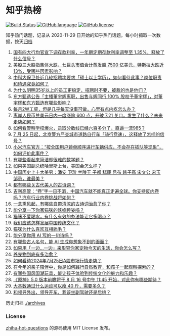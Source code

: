 # 知乎热榜
[![Build Status](https://github.com/ToWeLong/zhihu-hot-questions/workflows/CI/badge.svg)](https://github.com/ToWeLong/zhihu-hot-questions/actions)
[![GitHub language](https://img.shields.io/badge/language-golang-orange.svg)](https://golang.org/)
[![GitHub license](https://img.shields.io/github/license/ToWeLong/zhihu-hot-questions)](https://github.com/ToWeLong/zhihu-hot-questions/blob/main/LICENSE)

知乎热门话题，记录从 2020-11-29 日开始的知乎热门话题。每小时抓取一次数据，按天[归档](./archives)

<!-- BEGIN -->

1. [国有四大行均官宣下调存款利率，一年期定期存款利率调整至 1.35%，释放了什么信号？](https://www.zhihu.com/question/662527146)
1. [美股三大股指集体大跌，七巨头市值合计蒸发超 7500 亿美元，特斯拉大跌近 13%，受哪些因素影响？](https://www.zhihu.com/question/662529732)
1. [中科大保卫处近几轮招聘均要求「硕士以上学历」，如何看待此事？岗位职责和待遇究竟如何？](https://www.zhihu.com/question/662529027)
1. [为什么明明35岁以上的员工更稳定，招聘时不要，被裁的也是他们？](https://www.zhihu.com/question/659022679)
1. [东方甄选公告「主播董宇辉离职，出售与辉同行 100% 股权予董宇辉」，对董宇辉和东方甄选有哪些影响？](https://www.zhihu.com/question/662568403)
1. [每月2W工资，但是几乎每天没事可做，心里有点内疚怎么办？](https://www.zhihu.com/question/662361593)
1. [离岸人民币兑美元日内一度涨逾 600 点，升破 7.21 关口，发生了什么？未来走势如何？](https://www.zhihu.com/question/662553959)
1. [如何看警察学校爆火，录取分数线已经六百多分了，直逼一流985？](https://www.zhihu.com/question/662019683)
1. [7 月 25 日起，北京警方严查城市道路自行车「骑行竞速」，这释放了怎样的信号？](https://www.zhihu.com/question/662544561)
1. [小米汽车官方：“按全国用户锁单顺序进行车辆供应，不会存在插队等现象”，如何评价此事件？](https://www.zhihu.com/question/662462488)
1. [有哪些看起来简洁却很难的数学题？](https://www.zhihu.com/question/662306514)
1. [如果美国副总统哈里斯上台，美国会怎么样？](https://www.zhihu.com/question/482072519)
1. [中国历史上十大美男：潘安 卫玠 兰陵王 子都 嵇康 吕布 韩子高 宋文公  宋玉 邹忌，谁最美？](https://www.zhihu.com/question/662041143)
1. [都有哪些关古代美人的古诗词？](https://www.zhihu.com/question/661706120)
1. [吉利高管：“卷”字一日不消，中国汽车就不能真正走遍全球。你支持反内卷吗？汽车行业内卷挑战将如何？](https://www.zhihu.com/question/661670544)
1. [一念熏风起，有哪些自帶清涼的古诗词治愈了你？](https://www.zhihu.com/question/662291659)
1. [能分享一下你家猫咪的妖娆睡姿吗？](https://www.zhihu.com/question/662247833)
1. [猫咪不爱喝水，有什么有效的办法能让它多喝点？](https://www.zhihu.com/question/660088123)
1. [我们应该怎样发展中国传统文化？](https://www.zhihu.com/question/662125399)
1. [猫咪为什么喜欢互相舔毛？](https://www.zhihu.com/question/661613623)
1. [能分享你用 AI 写的一句诗吗？](https://www.zhihu.com/question/661935246)
1. [有哪些古人名句，能 AI 生成你想象不到的画面？](https://www.zhihu.com/question/661224392)
1. [如果用「一边…一边」来形容你家宠物今天的生活，你会怎么写？](https://www.zhihu.com/question/659850239)
1. [养宠物到底有多治愈？](https://www.zhihu.com/question/657319736)
1. [如何看待2024年7月25日A股市场行情走势？](https://www.zhihu.com/question/662462528)
1. [在今年的亲子陪伴中，你是如何践行自然教育，和孩子一起观察探索的？](https://www.zhihu.com/question/660508761)
1. [有哪些国风国潮玩具，能让孩子体验到传统文化的魅力和乐趣？](https://www.zhihu.com/question/660508776)
1. [《原神》5.0 版本前瞻将于 8 月 16 号中午 11:45 开始，对此你有哪些期待？](https://www.zhihu.com/question/662484603)
1. [大基数通过什么运动可以瘦 40 斤，需要多久？](https://www.zhihu.com/question/660697814)
1. [和领导外出，领导开车，我该坐副驾驶还是后排？](https://www.zhihu.com/question/662245231)

<!-- END -->

历史归档 [./archives](./archives)


### License
[zhihu-hot-questions](https://github.com/towelong/zhihu-hot-questions) 的源码使用 MIT License 发布。